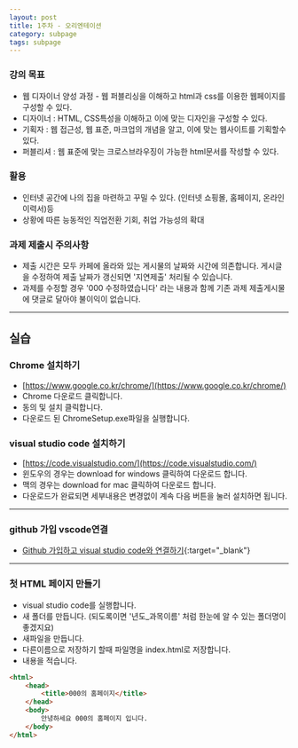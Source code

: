 ```yaml
---
layout: post
title: 1주차 - 오리엔테이션
category: subpage
tags: subpage
---
```


### 강의 목표
* 웹 디자이너 양성 과정 - 웹 퍼블리싱을 이해하고 html과 css를 이용한 웹페이지를 구성할 수 있다.
* 디자이너 : HTML, CSS특성을 이해하고 이에 맞는 디자인을 구성할 수 있다.
* 기획자 : 웹 접근성, 웹 표준, 마크업의 개념을 알고, 이에 맞는 웹사이트를 기획할수 있다.
* 퍼블리셔 : 웹 표준에 맞는 크로스브라우징이 가능한 html문서를 작성할 수 있다.

### 활용
* 인터넷 공간에 나의 집을 마련하고 꾸밀 수 있다. (인터넷 쇼핑몰, 홈페이지, 온라인 이력서)등
* 상황에 따른 능동적인 직업전환 기회, 취업 가능성의 확대

### 과제 제출시 주의사항
* 제출 시간은 모두 카페에 올라와 있는 게시물의 날짜와 시간에 의존합니다. 게시글을 수정하여 제출 날짜가 갱신되면 '지연제출' 처리될 수 있습니다.
* 과제를 수정할 경우 '000 수정하였습니다' 라는 내용과 함께 기존 과제 제출게시물에 댓글로 달아야 불이익이 없습니다.

---

## 실습
### Chrome 설치하기
* [https://www.google.co.kr/chrome/](https://www.google.co.kr/chrome/)
* Chrome 다운로드 클릭합니다.
* 동의 및 설치 클릭합니다.
* 다운로드 된 ChromeSetup.exe파일을 실행합니다.

### visual studio code 설치하기
* [https://code.visualstudio.com/](https://code.visualstudio.com/)
* 윈도우의 경우는 download for windows 클릭하여 다운로드 합니다.
* 맥의 경우는 download for mac 클릭하여 다운로드 합니다.
* 다운로드가 완료되면 세부내용은 변경없이 계속 다음 버튼을 눌러 설치하면 됩니다.

---

### github 가입 vscode연결
* [Github 가입하고 visual studio code와 연결하기](/web/2023/09/07/github-vscode.html){:target="_blank"}

---

### 첫 HTML 페이지 만들기
* visual studio code를 실행합니다.
* 새 폴더를 만듭니다. (되도록이면 '년도_과목이름' 처럼 한눈에 알 수 있는 폴더명이 좋겠지요)
* 새파일을 만듭니다.
* 다른이름으로 저장하기 할때 파일명을 index.html로 저장합니다.
* 내용을 적습니다.

```html
<html>
    <head>
        <title>000의 홈페이지</title>
    </head>
    <body>
        안녕하세요 000의 홈페이지 입니다.
    </body>
</html>
```